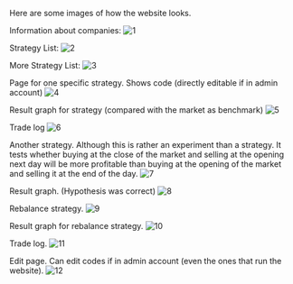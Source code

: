 Here are some images of how the website looks.

Information about companies:
![1](https://user-images.githubusercontent.com/8216334/45192352-e575df00-b282-11e8-9159-962fc883a577.png)

Strategy List:
![2](https://user-images.githubusercontent.com/8216334/45192353-e575df00-b282-11e8-8309-cfc09ffb731d.png)

More Strategy List:
![3](https://user-images.githubusercontent.com/8216334/45192354-e575df00-b282-11e8-867e-990e16799ca6.png)

Page for one specific strategy. Shows code (directly editable if in admin account)
![4](https://user-images.githubusercontent.com/8216334/45192355-e575df00-b282-11e8-9cef-3f4489645ba4.png)

Result graph for strategy (compared with the market as benchmark)
![5](https://user-images.githubusercontent.com/8216334/45192356-e60e7580-b282-11e8-99db-bf24293c013a.png)

Trade log
![6](https://user-images.githubusercontent.com/8216334/45192357-e60e7580-b282-11e8-998e-d748fe6748ba.png)

Another strategy. Although this is rather an experiment than a strategy.
It tests whether buying at the close of the market and selling at the opening next day will
be more profitable than buying at the opening of the market and selling it at the end of the day.
![7](https://user-images.githubusercontent.com/8216334/45192358-e60e7580-b282-11e8-8e56-880606af6efb.png)

Result graph. (Hypothesis was correct)
![8](https://user-images.githubusercontent.com/8216334/45192359-e6a70c00-b282-11e8-9417-1b3086dcf40c.png)

Rebalance strategy.
![9](https://user-images.githubusercontent.com/8216334/45192360-e6a70c00-b282-11e8-8802-d18c2e9c19b0.png)

Result graph for rebalance strategy.
![10](https://user-images.githubusercontent.com/8216334/45192361-e6a70c00-b282-11e8-9509-85a502158514.png)

Trade log.
![11](https://user-images.githubusercontent.com/8216334/45192362-e6a70c00-b282-11e8-93d1-7ddbed9fd315.png)

Edit page. Can edit codes if in admin account (even the ones that run the website).
![12](https://user-images.githubusercontent.com/8216334/45192363-e73fa280-b282-11e8-9c3a-cb21cafd3904.png)
